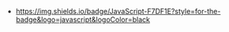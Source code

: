 * https://img.shields.io/badge/JavaScript-F7DF1E?style=for-the-badge&logo=javascript&logoColor=black